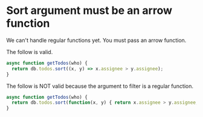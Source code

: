 Sort argument must be an arrow function
=======================================

We can't handle regular functions yet. You must pass an arrow function.

The follow is valid.
```javascript
async function getTodos(who) {
  return db.todos.sort((x, y) => x.assignee > y.assignee);
}
```

The follow is NOT valid because the argument to filter is a regular function.
```javascript
async function getTodos(who) {
  return db.todos.sort(function(x, y) { return x.assignee > y.assignee; });
}
```
